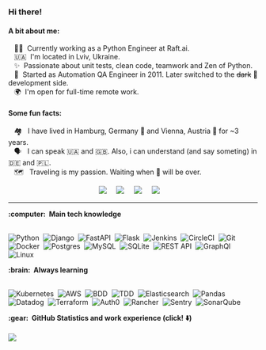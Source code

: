 ### Hi there!

#### A bit about me:

&nbsp;&nbsp;&nbsp;:technologist: &nbsp;Currently working as a Python Engineer at Raft.ai. \
&nbsp;&nbsp;&nbsp;🇺🇦 &nbsp;I'm located in Lviv, Ukraine.\
&nbsp;&nbsp;&nbsp;✨ &nbsp;Passionate about unit tests, clean code, teamwork and Zen of Python.\
&nbsp;&nbsp;&nbsp;🔨 &nbsp;Started as Automation QA Engineer in 2011. Later switched to the <strike>dark</strike> 🐍 development side.\
&nbsp;&nbsp;&nbsp;🌍 &nbsp;I'm open for full-time remote work.

#### Some fun facts:
&nbsp;&nbsp;&nbsp;🏘️ &nbsp; I have lived in Hamburg, Germany 🥨  and Vienna, Austria 🎡  for ~3 years.\
&nbsp;&nbsp;&nbsp;🗣️ &nbsp; I can speak 🇺🇦 and 🇬🇧. Also, i can understand (and say someting) in 🇩🇪 and 🇵🇱.\
&nbsp;&nbsp;&nbsp;🗺️ &nbsp; Traveling is my passion. Waiting when 🦠 will be over. 

<p align="center">
  <a href="mailto:torba.o@gmail.com?subject=Hey,%20Oles%20Mikula"><img src="https://img.shields.io/badge/gmail-%23D14836.svg?&style=for-the-badge&logo=gmail&logoColor=white" /></a>&nbsp;&nbsp;&nbsp;&nbsp;
  <a href="https://t.me/nachtigall_0"><img src="https://img.shields.io/badge/telegram-%233B5998.svg?&style=for-the-badge&logo=telegram&logoColor=white" /></a>&nbsp;&nbsp;&nbsp;&nbsp;
  <a href="https://join.skype.com/invite/aCFBB5H5updn"><img src="https://img.shields.io/badge/skype-blue.svg?&style=for-the-badge&logo=skype&logoColor=white" /></a>&nbsp;&nbsp;&nbsp;&nbsp;
  <a href="https://www.linkedin.com/in/olesmikula/"><img src="https://img.shields.io/badge/linkedin-%230077B5.svg?&style=for-the-badge&logo=linkedin&logoColor=white" /></a>&nbsp;&nbsp;&nbsp;&nbsp;
  </a>
</p>

<hr/>

  <summary><b>:computer: &nbsp;Main tech knowledge</b></summary>
  <br/>

![Python](https://img.shields.io/badge/Python-3776AB.svg?&style=flat&logo=python&logoColor=white)&nbsp;
![Django](https://img.shields.io/badge/Django-0B4B33.svg?&style=flat&logo=django&logoColor=white)&nbsp;
![FastAPI](https://img.shields.io/badge/FastAPI-049485.svg?&style=flat&logo=fastapi&logoColor=white)&nbsp;
![Flask](https://img.shields.io/badge/Flask-D43694.svg?&style=flat&logo=flask&logoColor=white)&nbsp;
![Jenkins](https://img.shields.io/badge/Jenkins-212629.svg?&style=flat&logo=jenkins&logoColor=white)&nbsp;
![CircleCI](https://img.shields.io/badge/CircleCI-black.svg?&style=flat&logo=circleci&logoColor=white)&nbsp;
![Git](https://img.shields.io/badge/GIT-%23F05033.svg?&style=flat&logo=git&logoColor=white)&nbsp;
![Docker](https://img.shields.io/badge/Docker-2496ED.svg?&style=flat&logo=docker&logoColor=white)&nbsp;
![Postgres](https://img.shields.io/badge/Postgres-%23316192.svg?&style=flat&logo=postgresql&logoColor=white)&nbsp;
![MySQL](https://img.shields.io/badge/MySQL-4479A1.svg?&style=flat&logo=mysql&logoColor=white)&nbsp;
![SQLite](https://img.shields.io/badge/SQLITE-003B57.svg?&style=flat&logo=sqlite&logoColor=white)&nbsp;
![REST API](https://img.shields.io/badge/REST-02569B.svg?&style=flat&logo=rest&logoColor=white)&nbsp;
![GraphQl](https://img.shields.io/badge/GraphQL-E10098.svg?&style=flat&logo=graphql&logoColor=white)&nbsp;
![Linux](https://img.shields.io/badge/Linux-FCC624?style=flat&logo=linux&logoColor=black)&nbsp;


  <summary><b>:brain: &nbsp;Always learning</b></summary>
  <br/>
 
![Kubernetes](https://img.shields.io/badge/Kubernetes-326CE5.svg?&style=flat&logo=kubernetes&logoColor=white)&nbsp;
![AWS](https://img.shields.io/badge/AWS-232F3E.svg?&style=flat&logo=amazon-aws&logoColor=white)&nbsp;
![BDD](https://img.shields.io/badge/BDD-4479A1.svg?&style=flat&logo=bdd&logoColor=white)&nbsp;
![TDD](https://img.shields.io/badge/TDD-4479A1.svg?&style=flat&logo=bdd&logoColor=white)&nbsp;
![Elasticsearch](https://img.shields.io/badge/Elastic-23BBB0.svg?&style=flat&logo=elastic&logoColor=white)&nbsp;
![Pandas](https://img.shields.io/badge/Pandas-130653.svg?&style=flat&logo=pandas&logoColor=white)&nbsp;
![Datadog](https://img.shields.io/badge/Datadog-622EA5.svg?&style=flat&logo=datadog&logoColor=white)&nbsp;
![Terraform](https://img.shields.io/badge/Terraform-5C39D0.svg?&style=flat&logo=terraform&logoColor=white)&nbsp;
![Auth0](https://img.shields.io/badge/Auth0-EB5524.svg?&style=flat&logo=auth0&logoColor=white)&nbsp;
![Rancher](https://img.shields.io/badge/Rancher-0675A8.svg?&style=flat&logo=rancher&logoColor=white)&nbsp;
![Sentry](https://img.shields.io/badge/Sentry-372C59.svg?&style=flat&logo=sentry&logoColor=white)&nbsp;
![SonarQube](https://img.shields.io/badge/SonarQube-4E9BCD.svg?&style=flat&logo=sonarqube&logoColor=white)&nbsp;


  <summary><b>:gear: &nbsp;GitHub Statistics and work experience (click! ⬇️)</b></summary>
  <br/>
  <a href="https://profile.codersrank.io/user/nachtigall/"><img src="https://img.shields.io/badge/codersrank-68A3AC.svg?&style=for-the-badge&logo=codersrank&logoColor=white" /></a>&nbsp;&nbsp;&nbsp;&nbsp;
  </a>
